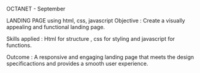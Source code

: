 OCTANET - September

LANDING PAGE using html, css, javascript
Objective : Create a visually appealing and functional landing page.

Skills applied : Html for structure , css for styling and javascript for functions.

Outcome : A responsive and engaging landing page that meets the design specificactions and provides a smooth user experience.
